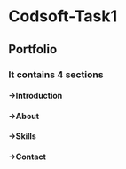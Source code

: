 # Codsoft-Task1
## Portfolio
### It contains 4 sections
#### ->Introduction
#### ->About
#### ->Skills
#### ->Contact
